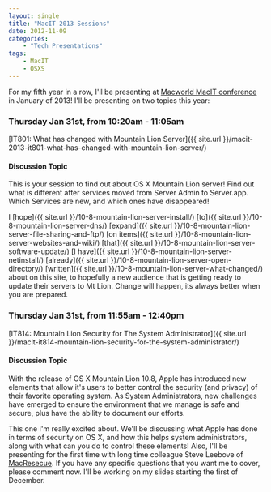 ```yaml
---
layout: single
title: "MacIT 2013 Sessions"
date: 2012-11-09
categories:
    - "Tech Presentations"
tags:
    - MacIT
    - OSXS
---
```

For my fifth year in a row, I'll be presenting at [Macworld MacIT conference][MacIT] in January of 2013! I'll be presenting on two topics this year:

### Thursday Jan 31st, from 10:20am - 11:05am
[IT801: What has changed with Mountain Lion Server]({{ site.url }}/macit-2013-it801-what-has-changed-with-mountain-lion-server/)

#### Discussion Topic
This is your session to find out about OS X Mountain Lion server! Find out what is different after services moved from Server Admin to Server.app. Which Services are new, and which ones have disappeared!

I [hope]({{ site.url }}/10-8-mountain-lion-server-install/) [to]({{ site.url }}/10-8-mountain-lion-server-dns/) [expand]({{ site.url }}/10-8-mountain-lion-server-file-sharing-and-ftp/) [on items]({{ site.url }}/10-8-mountain-lion-server-websites-and-wiki/) [that]({{ site.url }}/10-8-mountain-lion-server-software-update/) [I have]({{ site.url }}/10-8-mountain-lion-server-netinstall/) [already]({{ site.url }}/10-8-mountain-lion-server-open-directory/) [written]({{ site.url }}/10-8-mountain-lion-server-what-changed/) about on this site, to hopefully a new audience that is getting ready to update their servers to Mt Lion. Change will happen, its always better when you are prepared.

### Thursday Jan 31st, from 11:55am - 12:40pm
[IT814: Mountain Lion Security for The System Administrator]({{ site.url }}/macit-it814-mountain-lion-security-for-the-system-administrator/)

#### Discussion Topic
With the release of OS X Mountain Lion 10.8, Apple has introduced new elements that allow it's users to better control the security (and privacy) of their favorite operating system. As System Administrators, new challenges have emerged to ensure the environment that we manage is safe and secure, plus have the ability to document our efforts.

This one I'm really excited about. We'll be discussing what Apple has done in terms of security on OS X, and how this helps system administrators, along with what can you do to control these elements! Also, I'll be presenting for the first time with long time colleague Steve Leebove of [MacResecue][MacResecue]. If you have any specific questions that you want me to cover, please comment now. I'll be working on my slides starting the first of December.

[MacIT]: http://www.macitconf.com
[MacResecue]: http://www.macrescue.com
